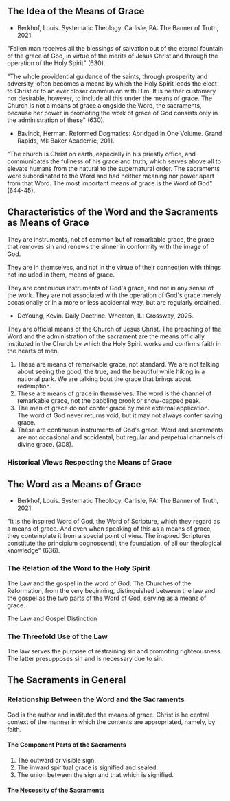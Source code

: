 ## The Idea of the Means of Grace

- Berkhof, Louis. Systematic Theology. Carlisle, PA: The Banner of Truth, 2021.

"Fallen man receives all the blessings of salvation out of the eternal fountain of the grace of God, in virtue of the merits of Jesus Christ and through the operation of the Holy Spirit" (630).

"The whole providential guidance of the saints, through prosperity and adversity, often becomes a means by which the Holy Spirit leads the elect to Christ or to an ever closer communion with Him. It is neither customary nor desirable, however, to include all this under the means of grace. The Church is not a means of grace alongside the Word, the sacraments, because her power in promoting the work of grace of God consists only in the administration of these" (630).

- Bavinck, Herman. Reformed Dogmatics: Abridged in One Volume. Grand Rapids, MI: Baker Academic, 2011.

"The church is Christ on earth, especially in his priestly office, and communicates the fullness of his grace and truth, which serves above all to elevate humans from the natural to the supernatural order. The sacraments were subordinated to the Word and had neither meaning nor power apart from that Word. The most important means of grace is the Word of God" (644-45).

## Characteristics of the Word and the Sacraments as Means of Grace

They are instruments, not of common but of remarkable grace, the grace that removes sin and renews the sinner in conformity with the image of God.

They are in themselves, and not in the virtue of their connection with things not included in them, means of grace.

They are continuous instruments of God's grace, and not in any sense of the work. They are not associated with the operation of God's grace merely occasionally or in a more or less accidental way, but are regularly ordained.

- DeYoung, Kevin. Daily Doctrine. Wheaton, IL: Crossway, 2025.

They are official means of the Church of Jesus Christ. The preaching of the Word and the administration of the sacrament are the means officially instituted in the Church by which the Holy Spirit works and confirms faith in the hearts of men.

1. These are means of remarkable grace, not standard. We are not talking about seeing the good, the true, and the beautiful while hiking in a national park. We are talking bout the grace that brings about redemption.
2. These are means of grace in themselves. The word is the channel of remarkable grace, not the babbling brook or snow-capped peak.
3. The men of grace do not confer grace by mere external application.  The word of God never returns void, but it may not always confer saving grace.
4. These are continuous instruments of God's grace. Word and sacraments are not occasional and accidental, but regular and perpetual channels of divine grace. (308).

### Historical Views Respecting the Means of Grace

## The Word as a Means of Grace

- Berkhof, Louis. Systematic Theology. Carlisle, PA: The Banner of Truth, 2021.

"It is the inspired Word of God, the Word of Scripture, which they regard as a means of grace. And even when speaking of this as a means of grace, they contemplate it from a special point of view. The inspired Scriptures constitute the principium cognoscendi, the foundation, of all our theological knowledge" (636).

### The Relation of the Word to the Holy Spirit

The Law and the gospel in the word of God. The Churches of the Reformation, from the very beginning, distinguished between the law and the gospel as the two parts of the Word of God, serving as a means of grace.

The Law and Gospel Distinction

### The Threefold Use of the Law

The law serves the purpose of restraining sin and promoting righteousness. The latter presupposes sin and is necessary due to sin.

## The Sacraments in General

### Relationship Between the Word and the Sacraments

God is the author and instituted the means of grace. Christ is he central context of the manner in which the contents are appropriated, namely, by faith.

#### The Component Parts of the Sacraments

1. The outward or visible sign.
2. The inward spiritual grace is signified and sealed.
3. The union between the sign and that which is signified.

#### The Necessity of the Sacraments